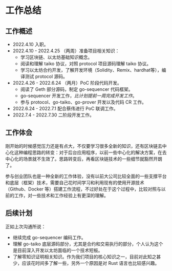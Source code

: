 # 工作总结

## 工作概述

+ 2022.4.10 入职。
+ 2022.4.10 - 2022.4.25 （两周）准备项目相关知识：
  + 学习区块链、以太坊基础知识概念。
  + 阅读和理解 taiko 协议，对照 protocol 项目源码理解 taiko 协议。
  + 学习以太坊合约开发，了解开发环境（Solidity、Remix、hardhat等），编译测试 protocol 源码。
+ 2022.4.26 - 2022.6.24 （两月）PoC 阶段代码开发。
  + 阅读了 Geth 部分源码，制定 go-sequencer 代码框架。
  + go-sequencer 开发工作，*比计划提前一周完成开发工作*。
  + 参与 protocol、go-taiko、go-prover 开发以及代码 CR 工作。
+ 2022.6.24 - 2022.7.1 配合蔡伟进行 PoC 联调工作。
+ 2022.7.4 - 2022.7.30 二阶段开发工作。

## 工作体会

刚开始的时候感觉压力还是有点大，不仅要学习很多全新的知识，还有区块链去中心化这种编程思路的转变：对于后台应用程序，以前一些中心化的解决方案，在去中心化的场景就不生效了。思路转变后，再看区块链技术的一些细节就豁然开朗了。

参与创业团队也是一种全新的工作体验，没有以前大公司比较全面的一些支撑平台和底层（框架）技术，需要自己花时间学习和利用现有的使用开源技术（Github、Docker 等）搭建工作流程，不过好处在于这个过程中，比较对照与以前的工作，对一些技术和工作经验上有更深的理解。

## 后续计划

正如上次沟通所说：

+ 继续完成 go-sequencer 编码工作。
+ 理解 go-taiko 底层源码部分，尤其是合约和交易执行的部分，个人认为这个是目前深入开发以太坊面临的一个技术短板。
+ 了解零知识证明相关知识。作为我们项目的核心知识之一，目前对此知之甚少，应该花时间多了解一些，另外一个原因是对 Rust 语言也比较感兴趣。
